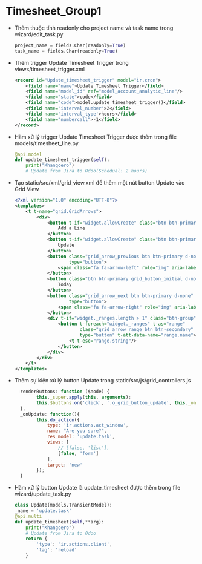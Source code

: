 # Timesheet_Group1

* Thêm thuộc tính readonly cho project name và task name trong wizard/edit_task.py
    ```python
    project_name = fields.Char(readonly=True)
    task_name = fields.Char(readonly=True)
    ```
* Thêm trigger Update Timesheet Trigger trong views/timesheet_trigger.xml
    ```xml
    <record id="Update_timesheet_trigger" model="ir.cron">
        <field name="name">Update Timesheet Trigger</field>
        <field name="model_id" ref="model_account_analytic_line"/>
        <field name="state">code</field>
        <field name="code">model.update_timesheet_trigger()</field>
        <field name='interval_number'>2</field>
        <field name='interval_type'>hours</field>
        <field name="numbercall">-1</field>
    </record>
* Hàm xử lý trigger Update Timesheet Trigger được thêm trong file models/timesheet_line.py
    ```python
    @api.model
    def update_timesheet_trigger(self):
        print("Khangcero")
        # Update from Jira to Odoo(Schedual: 2 hours)
* Tạo static/src/xml/grid_view.xml để thêm một nút button Update vào Grid View
    ```xml
    <?xml version="1.0" encoding="UTF-8"?>
    <templates>
        <t t-name="grid.GridArrows">
            <div>
                <button t-if="widget.allowCreate" class="btn btn-primary o_grid_button_add" type="button">
                    Add a Line
                </button>
                <button t-if="widget.allowCreate" class="btn btn-primary o_grid_button_update" type="button">
                    Update
                </button>
                <button class="grid_arrow_previous btn btn-primary d-none"
                        type="button">
                    <span class="fa fa-arrow-left" role="img" aria-label="Previous" title="Previous"/>
                </button>
                <button class="btn btn-primary grid_button_initial d-none" type="button">
                    Today
                </button>
                <button class="grid_arrow_next btn btn-primary d-none"
                        type="button">
                    <span class="fa fa-arrow-right" role="img" aria-label="Next" title="Next"/>
                </button>
                <div t-if="widget._ranges.length > 1" class="btn-group">
                    <button t-foreach="widget._ranges" t-as="range"
                            class="grid_arrow_range btn btn-secondary"
                            type="button" t-att-data-name="range.name">
                        <t t-esc="range.string"/>
                    </button>
                </div>
            </div>
        </t>
    </templates>
* Thêm sự kiện xử lý button Update trong static/src/js/grid_controllers.js
    ```javascript
      renderButtons: function ($node) {
            this._super.apply(this, arguments);
            this.$buttons.on('click', '.o_grid_button_update', this._onUpdate.bind(this));
      },
      _onUpdate: function(){
            this.do_action({
                type: 'ir.actions.act_window',
                name: "Are you sure?",
                res_model: 'update.task',
                views: [
                    // [false, 'list'],
                    [false, 'form']
                ],
                target: 'new'
            });
      }  
* Hàm xử lý button Update là update_timesheet được thêm trong file wizard/update_task.py
    ```python
    class Update(models.TransientModel):
    _name = 'update.task'
    @api.multi
    def update_timesheet(self,**arg):
        print("Khangcero")
        # Update from Jira to Odoo
        return {
            'type': 'ir.actions.client',
            'tag': 'reload'
        }
    
